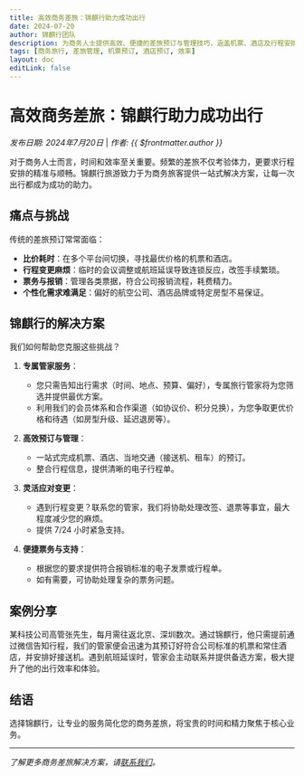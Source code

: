 ```yaml
---
title: 高效商务差旅：锦麒行助力成功出行
date: 2024-07-20
author: 锦麒行团队
description: 为商务人士提供高效、便捷的差旅预订与管理技巧，涵盖机票、酒店及行程安排。
tags: [商务旅行, 差旅管理, 机票预订, 酒店预订, 效率]
layout: doc
editLink: false
---
```


# 高效商务差旅：锦麒行助力成功出行

*发布日期: 2024年7月20日* | *作者: {{ $frontmatter.author }}*

对于商务人士而言，时间和效率至关重要。频繁的差旅不仅考验体力，更要求行程安排的精准与顺畅。锦麒行旅游致力于为商务旅客提供一站式解决方案，让每一次出行都成为成功的助力。

## 痛点与挑战

传统的差旅预订常常面临：

*   **比价耗时**：在多个平台间切换，寻找最优价格的机票和酒店。
*   **行程变更麻烦**：临时的会议调整或航班延误导致连锁反应，改签手续繁琐。
*   **票务与报销**：管理各类票据，符合公司报销流程，耗费精力。
*   **个性化需求难满足**：偏好的航空公司、酒店品牌或特定房型不易保证。

## 锦麒行的解决方案

我们如何帮助您克服这些挑战？

1.  **专属管家服务**：
    *   您只需告知出行需求（时间、地点、预算、偏好），专属旅行管家将为您筛选并提供最优方案。
    *   利用我们的会员体系和合作渠道（如协议价、积分兑换），为您争取更优价格和待遇（如房型升级、延迟退房等）。

2.  **高效预订与管理**：
    *   一站式完成机票、酒店、当地交通（接送机、租车）的预订。
    *   整合行程信息，提供清晰的电子行程单。

3.  **灵活应对变更**：
    *   遇到行程变更？联系您的管家，我们将协助处理改签、退票等事宜，最大程度减少您的麻烦。
    *   提供 7/24 小时紧急支持。

4.  **便捷票务与支持**：
    *   根据您的要求提供符合报销标准的电子发票或行程单。
    *   如有需要，可协助处理复杂的票务问题。

## 案例分享

某科技公司高管张先生，每月需往返北京、深圳数次。通过锦麒行，他只需提前通过微信告知行程，我们的管家便会迅速为其预订好符合公司标准的机票和常住酒店，并安排好接送机。遇到航班延误时，管家会主动联系并提供备选方案，极大提升了他的出行效率和体验。

## 结语

选择锦麒行，让专业的服务简化您的商务差旅，将宝贵的时间和精力聚焦于核心业务。

---

*了解更多商务差旅解决方案，请<a href="/contact">联系我们</a>。*